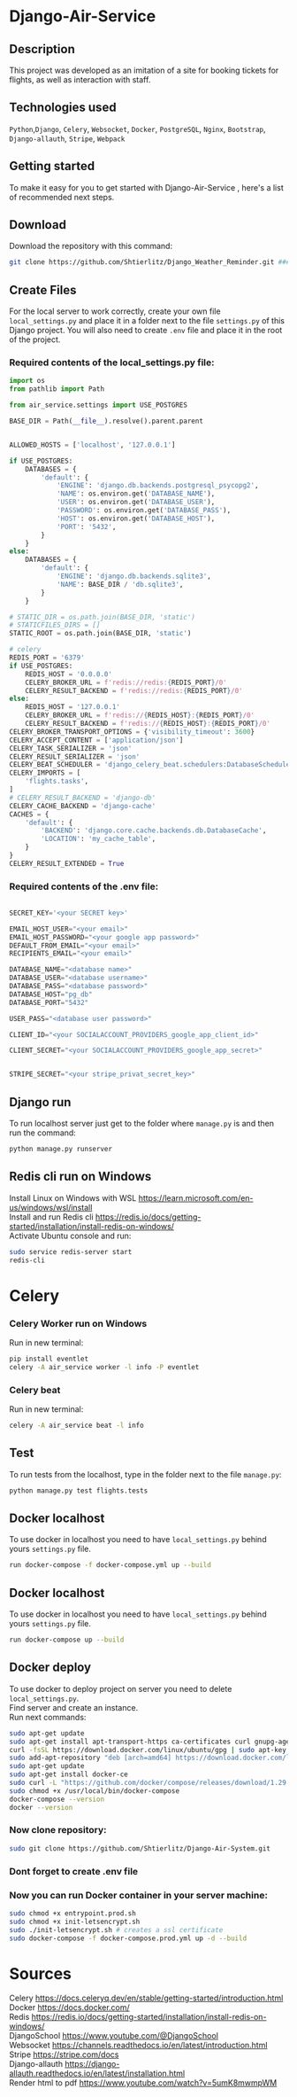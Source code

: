 # Django-Air-Service 



## Description
This project was developed as an imitation of a site for 
booking tickets for flights, as well as interaction with staff.
## Technologies used
`Python`,`Django`, `Celery`, `Websocket`, `Docker`, `PostgreSQL`, `Nginx`, `Bootstrap`, `Django-allauth`, `Stripe`, `Webpack`

## Getting started

To make it easy for you to get started with Django-Air-Service , 
here's a list of recommended next steps.

## Download
Download the repository with this command: 
```bash
git clone https://github.com/Shtierlitz/Django_Weather_Reminder.git ### переделать когда на гит отправлю
```
## Create Files
For the local server to work correctly, create your own file `local_settings.py` 
and place it in a folder next to the file `settings.py` of this Django project.
You will also need to create `.env` file and place it in the root of the project.

### Required contents of the local_settings.py file:
```python
import os
from pathlib import Path

from air_service.settings import USE_POSTGRES

BASE_DIR = Path(__file__).resolve().parent.parent


ALLOWED_HOSTS = ['localhost', '127.0.0.1']

if USE_POSTGRES:
    DATABASES = {
        'default': {
            'ENGINE': 'django.db.backends.postgresql_psycopg2',
            'NAME': os.environ.get('DATABASE_NAME'),
            'USER': os.environ.get('DATABASE_USER'),
            'PASSWORD': os.environ.get('DATABASE_PASS'),
            'HOST': os.environ.get('DATABASE_HOST'),
            'PORT': '5432',
        }
    }
else:
    DATABASES = {
        'default': {
            'ENGINE': 'django.db.backends.sqlite3',
            'NAME': BASE_DIR / 'db.sqlite3',
        }
    }

# STATIC_DIR = os.path.join(BASE_DIR, 'static')
# STATICFILES_DIRS = []
STATIC_ROOT = os.path.join(BASE_DIR, 'static')

# celery
REDIS_PORT = '6379'
if USE_POSTGRES:
    REDIS_HOST = '0.0.0.0'
    CELERY_BROKER_URL = f'redis://redis:{REDIS_PORT}/0'
    CELERY_RESULT_BACKEND = f'redis://redis:{REDIS_PORT}/0'
else:
    REDIS_HOST = '127.0.0.1'
    CELERY_BROKER_URL = f'redis://{REDIS_HOST}:{REDIS_PORT}/0'
    CELERY_RESULT_BACKEND = f'redis://{REDIS_HOST}:{REDIS_PORT}/0'
CELERY_BROKER_TRANSPORT_OPTIONS = {'visibility_timeout': 3600}
CELERY_ACCEPT_CONTENT = ['application/json']
CELERY_TASK_SERIALIZER = 'json'
CELERY_RESULT_SERIALIZER = 'json'
CELERY_BEAT_SCHEDULER = 'django_celery_beat.schedulers:DatabaseScheduler'
CELERY_IMPORTS = [
    'flights.tasks',
]
# CELERY_RESULT_BACKEND = 'django-db'
CELERY_CACHE_BACKEND = 'django-cache'
CACHES = {
    'default': {
        'BACKEND': 'django.core.cache.backends.db.DatabaseCache',
        'LOCATION': 'my_cache_table',
    }
}
CELERY_RESULT_EXTENDED = True

```

### Required contents of the .env file:
```python
 
SECRET_KEY='<your SECRET key>'   

EMAIL_HOST_USER="<your email>"  
EMAIL_HOST_PASSWORD="<your google app password>"  
DEFAULT_FROM_EMAIL="<your email>"  
RECIPIENTS_EMAIL="<your email>"  

DATABASE_NAME="<database name>"  
DATABASE_USER="<database username>"  
DATABASE_PASS="<database password>"  
DATABASE_HOST="pg_db"  
DATABASE_PORT="5432"  

USER_PASS="<database user password>"

CLIENT_ID="<your SOCIALACCOUNT_PROVIDERS_google_app_client_id>"  

CLIENT_SECRET="<your SOCIALACCOUNT_PROVIDERS_google_app_secret>"  


STRIPE_SECRET="<your stripe_privat_secret_key>"
```

## Django run
To run localhost server just get to the folder where `manage.py` is and then run the command:
```bash
python manage.py runserver
```

## Redis cli run on Windows
Install Linux on Windows with WSL https://learn.microsoft.com/en-us/windows/wsl/install  
Install and run Redis cli https://redis.io/docs/getting-started/installation/install-redis-on-windows/  
Activate Ubuntu console and run:
```bash 
sudo service redis-server start  
redis-cli
```

# Celery  
### Celery Worker run on Windows
Run in new terminal:
```bash
pip install eventlet  
celery -A air_service worker -l info -P eventlet
```

### Celery beat
Run in new terminal:
```bash
celery -A air_service beat -l info 
```

## Test 

To run tests from the localhost, type in the folder next to the file `manage.py`:  
```bash
python manage.py test flights.tests
```

## Docker localhost
To use docker in localhost you need to have `local_settings.py` behind yours `settings.py` file.
```bash
run docker-compose -f docker-compose.yml up --build
````

## Docker localhost
To use docker in localhost you need to have `local_settings.py` behind yours `settings.py` file.
```bash
run docker-compose up --build
````

## Docker deploy
To use docker to deploy project on server you need to delete `local_settings.py`.  
Find server and create an instance.  
Run next commands:  
```bash
sudo apt-get update  
sudo apt-get install apt-transport-https ca-certificates curl gnupg-agent software-properties-common  
curl -fsSL https://download.docker.com/linux/ubuntu/gpg | sudo apt-key add -  
sudo add-apt-repository "deb [arch=amd64] https://download.docker.com/linux/ubuntu $(lsb_release -cs) stable"  
sudo apt-get update  
sudo apt-get install docker-ce  
sudo curl -L "https://github.com/docker/compose/releases/download/1.29.2/docker-compose-$(uname -s)-$(uname -m)" -o /usr/local/bin/docker-compose
sudo chmod +x /usr/local/bin/docker-compose
docker-compose --version
docker --version  
```

### Now clone repository:
```bash
sudo git clone https://github.com/Shtierlitz/Django-Air-System.git
```
### Dont forget to create .env file
### Now you can run Docker container in your server machine:
```bash
sudo chmod +x entrypoint.prod.sh
sudo chmod +x init-letsencrypt.sh 
sudo ./init-letsencrypt.sh # creates a ssl certificate
sudo docker-compose -f docker-compose.prod.yml up -d --build
```
# Sources 
Celery https://docs.celeryq.dev/en/stable/getting-started/introduction.html  
Docker https://docs.docker.com/  
Redis https://redis.io/docs/getting-started/installation/install-redis-on-windows/  
DjangoSchool https://www.youtube.com/@DjangoSchool  
Websocket https://channels.readthedocs.io/en/latest/introduction.html  
Stripe https://stripe.com/docs  
Django-allauth https://django-allauth.readthedocs.io/en/latest/installation.html  
Render html to pdf https://www.youtube.com/watch?v=5umK8mwmpWM

